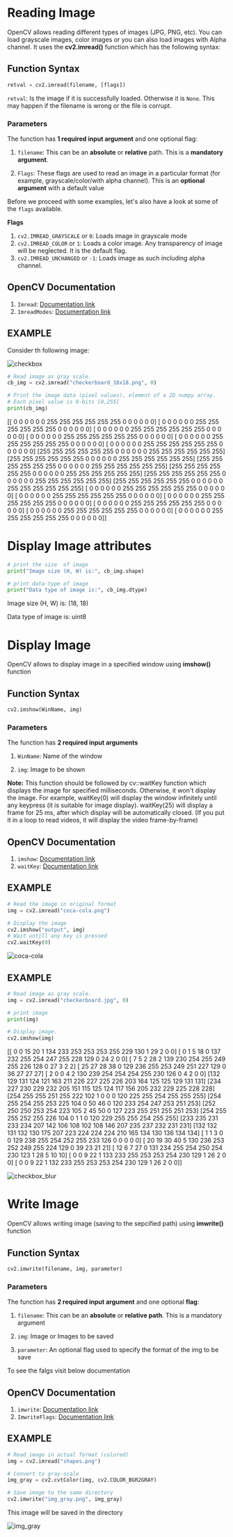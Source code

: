# Reading Image
OpenCV allows reading different types of images (JPG, PNG, etc). You can load grayscale images, color images or you can also load images with Alpha channel. It uses the **cv2.imread()** function which has the following syntax:
## Function Syntax
```py
retval = cv2.imread(filename, [flags])
```
`retval`: Is the image if it is successfully loaded. Otherwise it is `None`. This may happen if the filename is wrong or the file is corrupt.

### Parameters
The function has **1 required input argument** and one optional flag:

1. `filename`: This can be an **absolute** or **relative** path. This is a **mandatory argument**.

2. `Flags`: These flags are used to read an image in a particular format (for example, grayscale/color/with alpha channel). This is an **optional argument** with a default value

Before we proceed with some examples, let's also have a look at some of the `flags` available.

**Flags**

1. `cv2.IMREAD_GRAYSCALE` or `0`: Loads image in grayscale mode
2. `cv2.IMREAD_COLOR` or `1`: Loads a color image. Any transparency of image will be neglected. It is the default flag.
3. `cv2.IMREAD_UNCHANGED` or `-1`: Loads image as such including alpha channel.

## OpenCV Documentation
1. `Imread`: [Documentation link](https://docs.opencv.org/4.5.1/d4/da8/group__imgcodecs.html#ga288b8b3da0892bd651fce07b3bbd3a56)
2. `ImreadModes`: [Documentation link](https://docs.opencv.org/4.5.1/d8/d6a/group__imgcodecs__flags.html#ga61d9b0126a3e57d9277ac48327799c80)

## EXAMPLE
Consider th following image:

![checkbox](https://github.com/HasnainRaza026/opencv/assets/138324430/156ef1d3-dc35-466b-908c-c919e5bc3854)

```py
# Read image as gray scale.
cb_img = cv2.imread("checkerboard_18x18.png", 0)

# Print the image data (pixel values), element of a 2D numpy array.
# Each pixel value is 8-bits [0,255]
print(cb_img)
```

[[  0   0   0   0   0   0 255 255 255 255 255 255   0   0   0   0   0   0]
 [  0   0   0   0   0   0 255 255 255 255 255 255   0   0   0   0   0   0]
 [  0   0   0   0   0   0 255 255 255 255 255 255   0   0   0   0   0   0]
 [  0   0   0   0   0   0 255 255 255 255 255 255   0   0   0   0   0   0]
 [  0   0   0   0   0   0 255 255 255 255 255 255   0   0   0   0   0   0]
 [  0   0   0   0   0   0 255 255 255 255 255 255   0   0   0   0   0   0]
 [255 255 255 255 255 255   0   0   0   0   0   0 255 255 255 255 255 255]
 [255 255 255 255 255 255   0   0   0   0   0   0 255 255 255 255 255 255]
 [255 255 255 255 255 255   0   0   0   0   0   0 255 255 255 255 255 255]
 [255 255 255 255 255 255   0   0   0   0   0   0 255 255 255 255 255 255]
 [255 255 255 255 255 255   0   0   0   0   0   0 255 255 255 255 255 255]
 [255 255 255 255 255 255   0   0   0   0   0   0 255 255 255 255 255 255]
 [  0   0   0   0   0   0 255 255 255 255 255 255   0   0   0   0   0   0]
 [  0   0   0   0   0   0 255 255 255 255 255 255   0   0   0   0   0   0]
 [  0   0   0   0   0   0 255 255 255 255 255 255   0   0   0   0   0   0]
 [  0   0   0   0   0   0 255 255 255 255 255 255   0   0   0   0   0   0]
 [  0   0   0   0   0   0 255 255 255 255 255 255   0   0   0   0   0   0]
 [  0   0   0   0   0   0 255 255 255 255 255 255   0   0   0   0   0   0]]


# Display Image attributes

```py
# print the size  of image
print("Image size (H, W) is:", cb_img.shape)

# print data-type of image
print("Data type of image is:", cb_img.dtype)
```
Image size (H, W) is: (18, 18)

Data type of image is: uint8


# Display Image
OpenCV allows to display image in a specified window using **imshow()** function

## Function Syntax
```py
cv2.imshow(WinName, img)
```

### Parameters
The function has **2 required input arguments**

1. `WinName`: Name of the window

2. `img`: Image to be shown

**Note:**
This function should be followed by cv::waitKey function which displays the image for specified milliseconds. Otherwise, it won't display the image. For example, waitKey(0) will display the window infinitely until any keypress (it is suitable for image display). waitKey(25) will display a frame for 25 ms, after which display will be automatically closed. (If you put it in a loop to read videos, it will display the video frame-by-frame)

## OpenCV Documentation
1. `imshow`: [Documentation link](https://docs.opencv.org/4.5.1/d7/dfc/group__highgui.html#ga453d42fe4cb60e5723281a89973ee563)
2. `waitKey`: [Documentation link](https://docs.opencv.org/4.5.1/d7/dfc/group__highgui.html#ga5628525ad33f52eab17feebcfba38bd7)


## EXAMPLE
```py
# Read the image in original format
img = cv2.imread("coca-cola.png")

# Display the image
cv2.imshow("output", img)
# Wait untill any key is pressed
cv2.waitKey(0)
```
![coca-cola](https://github.com/HasnainRaza026/opencv/assets/138324430/345354c0-79a4-4985-8528-3b3204ec9cf0)

## EXAMPLE
```py
# Read image as gray scale.
img = cv2.imread("checkerboard.jpg", 0)

# print image
print(img)

# Display image.
cv2.imshow(img)
```

[[  0   0  15  20   1 134 233 253 253 253 255 229 130   1  29   2   0   0]
 [  0   1   5  18   0 137 232 255 254 247 255 228 129   0  24   2   0   0]
 [  7   5   2  28   2 139 230 254 255 249 255 226 128   0  27   3   2   2]
 [ 25  27  28  38   0 129 236 255 253 249 251 227 129   0  36  27  27  27]
 [  2   0   0   4   2 130 239 254 254 254 255 230 126   0   4   2   0   0]
 [132 129 131 124 121 163 211 226 227 225 226 203 164 125 125 129 131 131]
 [234 227 230 229 232 205 151 115 125 124 117 156 205 232 229 225 228 228]
 [254 255 255 251 255 222 102   1   0   0   0 120 225 255 254 255 255 255]
 [254 255 254 255 253 225 104   0  50  46   0 120 233 254 247 253 251 253]
 [252 250 250 253 254 223 105   2  45  50   0 127 223 255 251 255 251 253]
 [254 255 255 252 255 226 104   0   1   1   0 120 229 255 255 254 255 255]
 [233 235 231 233 234 207 142 106 108 102 108 146 207 235 237 232 231 231]
 [132 132 131 132 130 175 207 223 224 224 224 210 165 134 130 136 134 134]
 [  1   1   3   0   0 129 238 255 254 252 255 233 126   0   0   0   0   0]
 [ 20  19  30  40   5 130 236 253 252 249 255 224 129   0  39  23  21  21]
 [ 12   6   7  27   0 131 234 255 254 250 254 230 123   1  28   5  10  10]
 [  0   0   9  22   1 133 233 255 253 253 254 230 129   1  26   2   0   0]
 [  0   0   9  22   1 132 233 255 253 253 254 230 129   1  26   2   0   0]]

 ![checkbox_blur](https://github.com/HasnainRaza026/opencv/assets/138324430/e70f2856-03f2-445d-8438-db4e0126480e)



# Write Image
OpenCV allows writing image (saving to the sepcified path) using **imwrite()** function

## Function Syntax
```py
cv2.imwrite(filename, img, parameter)
```
### Parameters
The function has **2 required input argument** and one optional **flag**:
1. `filename`: This can be an **absolute** or **relative path**. This is a mandatory argument

2. `img`: Image or Images to be saved

3. `parameter`: An optional flag used to specify the format of the img to be save

To see the falgs visit below documentation

## OpenCV Documentation
1. `imwrite`: [Documentation link](https://docs.opencv.org/4.5.1/d4/da8/group__imgcodecs.html#gabbc7ef1aa2edfaa87772f1202d67e0ce)
2. `ImwriteFlags`: [Documentation link](https://docs.opencv.org/4.5.1/d8/d6a/group__imgcodecs__flags.html#ga292d81be8d76901bff7988d18d2b42ac)

## EXAMPLE
```py
# Read image in actual format (colored)
img = cv2.imread("shapes.png")

# Convert to gray-scale
img_gray = cv2.cvtColor(img, cv2.COLOR_BGR2GRAY)

# Save image to the same directory
cv2.imwrite("img_gray.png", img_gray)
```

This image will be saved in the directory

![img_gray](https://github.com/HasnainRaza026/opencv/assets/138324430/c8b77ee4-c081-4e2b-84d8-9b0aa6f44185)


